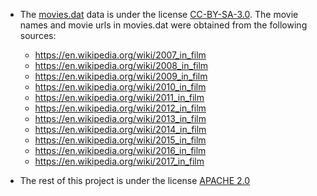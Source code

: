 - The [movies.dat](./web_app/data/movies.dat) data is under the license [CC-BY-SA-3.0](https://creativecommons.org/licenses/by-sa/3.0/). The movie names and movie urls in movies.dat were obtained from the following sources:
  
  - https://en.wikipedia.org/wiki/2007_in_film
  - https://en.wikipedia.org/wiki/2008_in_film
  - https://en.wikipedia.org/wiki/2009_in_film
  - https://en.wikipedia.org/wiki/2010_in_film
  - https://en.wikipedia.org/wiki/2011_in_film
  - https://en.wikipedia.org/wiki/2012_in_film
  - https://en.wikipedia.org/wiki/2013_in_film
  - https://en.wikipedia.org/wiki/2014_in_film
  - https://en.wikipedia.org/wiki/2015_in_film
  - https://en.wikipedia.org/wiki/2016_in_film
  - https://en.wikipedia.org/wiki/2017_in_film
 
- The rest of this project is under the license [APACHE 2.0](https://www.apache.org/licenses/LICENSE-2.0.html)
